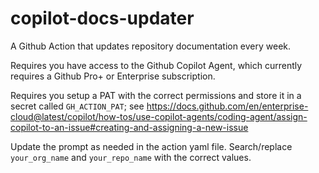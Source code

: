 # copilot-docs-updater
A Github Action that updates repository documentation every week.

Requires you have access to the Github Copilot Agent, which currently requires a Github Pro+ or Enterprise subscription.

Requires you setup a PAT with the correct permissions and store it in a secret called `GH_ACTION_PAT`; see https://docs.github.com/en/enterprise-cloud@latest/copilot/how-tos/use-copilot-agents/coding-agent/assign-copilot-to-an-issue#creating-and-assigning-a-new-issue

Update the prompt as needed in the action yaml file. Search/replace `your_org_name` and `your_repo_name` with the correct values.
